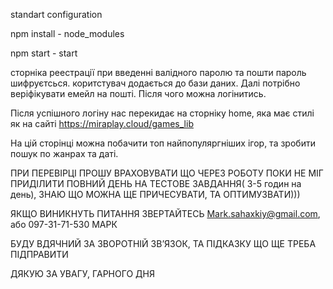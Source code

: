 standart configuration

npm install - node_modules

npm start - start

сторніка реестрації при введенні валідного паролю та пошти пароль шифруєтсься. коритстувач додається до бази даних.
Далі потрібно веріфікувати емейл на пошті.
Після чого можна логінитись.

Після успішного логіну нас перекидає на сторніку home, яка має стилі як на сайті https://miraplay.cloud/games_lib

На цій сторінці можна побачити топ найпопуляргніших ігор, та зробити пошук по жанрах та даті.

ПРИ ПЕРЕВІРЦІ ПРОШУ ВРАХОВУВАТИ ЩО ЧЕРЕЗ РОБОТУ ПОКИ НЕ МІГ ПРИДІЛИТИ ПОВНИЙ ДЕНЬ НА ТЕСТОВЕ ЗАВДАННЯ( 3-5 годин на день), ЗНАЮ ЩО МОЖНА ЩЕ ПРИЧЕСУВАТИ, ТА ОПТИМУЗВАТИ)))

ЯКЩО ВИНИКНУТЬ ПИТАННЯ ЗВЕРТАЙТЕСЬ Mark.sahaxkiy@gmail.com, або 097-31-71-530 МАРК

БУДУ ВДЯЧНИЙ ЗА ЗВОРОТНІЙ ЗВʼЯЗОК, ТА ПІДКАЗКУ ЩО ЩЕ ТРЕБА ПІДПРАВИТИ

ДЯКУЮ ЗА УВАГУ, ГАРНОГО ДНЯ
